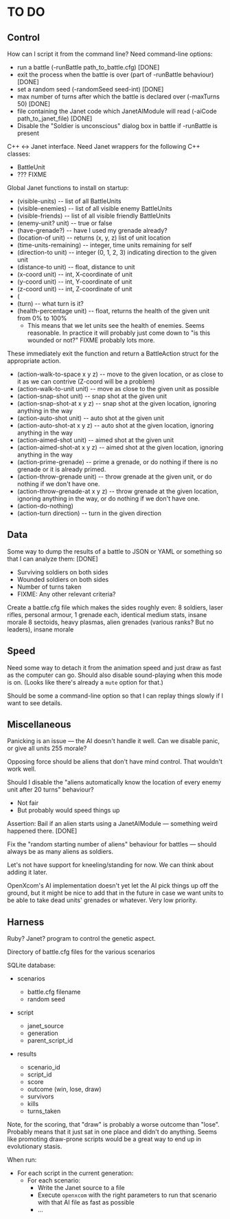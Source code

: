 # TO DO

##  Control

How can I script it from the command line? Need command-line options:
* run a battle (-runBattle path_to_battle.cfg) [DONE]
* exit the process when the battle is over (part of -runBattle behaviour) [DONE]
* set a random seed (-randomSeed seed-int) [DONE]
* max number of turns after which the battle is declared over (-maxTurns 50) [DONE]
* file containing the Janet code which JanetAIModule will read (-aiCode path_to_janet_file) [DONE]
* Disable the "Soldier is unconscious" dialog box in battle if -runBattle is present

C++ <-> Janet interface. Need Janet wrappers for the following C++ classes:
* BattleUnit
* ??? FIXME

Global Janet functions to install on startup:

* (visible-units) -- list of all BattleUnits
* (visible-enemies) -- list of all visible enemy BattleUnits
* (visible-friends) -- list of all visible friendly BattleUnits
* (enemy-unit? unit) -- true or false
* (have-grenade?) -- have I used my grenade already?
* (location-of unit) -- returns (x, y, z) list of unit location
* (time-units-remaining) -- integer, time units remaining for self
* (direction-to unit) -- integer (0, 1, 2, 3) indicating direction to the given unit
* (distance-to unit) -- float, distance to unit
* (x-coord unit) -- int, X-coordinate of unit
* (y-coord unit) -- int, Y-coordinate of unit
* (z-coord unit) -- int, Z-coordinate of unit
* (
* (turn) -- what turn is it?
* (health-percentage unit) -- float, returns the health of the given unit from 0% to 100%
  * This means that we let units see the health of enemies. Seems reasonable.
    In practice it will probably just come down to "is this wounded or not?"
FIXME probably lots more.

These immediately exit the function and return a BattleAction struct for the appropriate action.

* (action-walk-to-space x y z) -- move to the given location, or as close to it as we can contrive (Z-coord will be a problem)
* (action-walk-to-unit unit) -- move as close to the given unit as possible
* (action-snap-shot unit) -- snap shot at the given unit
* (action-snap-shot-at x y z) -- snap shot at the given location, ignoring anything in the way
* (action-auto-shot unit) -- auto shot at the given unit
* (action-auto-shot-at x y z) -- auto shot at the given location, ignoring anything in the way
* (action-aimed-shot unit) -- aimed shot at the given unit
* (action-aimed-shot-at x y z) -- aimed shot at the given location, ignoring anything in the way
* (action-prime-grenade) -- prime a grenade, or do nothing if there is no grenade or it is already primed.
* (action-throw-grenade unit) -- throw grenade at the given unit, or do nothing if we don't have one.
* (action-throw-grenade-at x y z) -- throw grenade at the given location, ignoring anything in the way, or do nothing if we don't have one.
* (action-do-nothing)
* (action-turn direction) -- turn in the given direction



## Data

Some way to dump the results of a battle to JSON or YAML or something so that I can analyze them: [DONE]
* Surviving soldiers on both sides
* Wounded soldiers on both sides
* Number of turns taken
* FIXME: Any other relevant criteria?

Create a battle.cfg file which makes the sides roughly even:
  8 soldiers, laser rifles, personal armour, 1 grenade each, identical medium stats, insane morale
  8 sectoids, heavy plasmas, alien grenades (various ranks? But no leaders), insane morale


## Speed

Need some way to detach it from the animation speed and just draw as fast as the computer can go.
Should also disable sound-playing when this mode is on. (Looks like there's already a `mute` option for that.)

Should be some a command-line option so that I can replay things slowly if I want to see details.


## Miscellaneous

Panicking is an issue — the AI doesn't handle it well. Can we disable panic, or give all units 255 morale?

Opposing force should be aliens that don't have mind control. That wouldn't work well.

Should I disable the "aliens automatically know the location of every enemy unit after 20 turns" behaviour?
  - Not fair
  - But probably would speed things up

Assertion: Bail if an alien starts using a JanetAIModule — something weird happened there. [DONE]

Fix the "random starting number of aliens" behaviour for battles — should always be as many aliens as soldiers.

Let's not have support for kneeling/standing for now. We can think about adding it later.

OpenXcom's AI implementation doesn't yet let the AI pick things up off the ground, but it might be nice to add that
in the future in case we want units to be able to take dead units' grenades or whatever. Very low priority.

## Harness

Ruby? Janet? program to control the genetic aspect.

Directory of battle.cfg files for the various scenarios

SQLite database:
* scenarios
  * battle.cfg filename
  * random seed

* script
  * janet_source
  * generation
  * parent_script_id

* results
  * scenario_id
  * script_id
  * score
  * outcome (win, lose, draw)
  * survivors
  * kills
  * turns_taken

Note, for the scoring, that "draw" is probably a worse outcome than "lose". Probably means that it just sat in one place and didn't do anything.
Seems like promoting draw-prone scripts would be a great way to end up in evolutionary stasis.

When run:

* For each script in the current generation:
  * For each scenario:
    * Write the Janet source to a file
    * Execute `openxcom` with the right parameters to run that scenario with that AI file as fast as possible
    * ...
